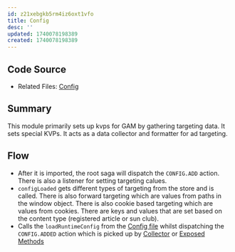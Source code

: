 ```yaml
---
id: z21xebgkb5rm4iz6oxt1vfo
title: Config
desc: ''
updated: 1740078198389
created: 1740078198389
---
```

## Code Source
- Related Files: [Config](/ncu-ad-manager/src/Modules/Config/Config.ts)

## Summary
This module primarily sets up kvps for GAM by gathering targeting data. It sets special KVPs. It acts as a data collector and formatter for ad targeting. 

## Flow 
- After it is imported, the root saga will dispatch the `CONFIG.ADD` action. There is also a listener for setting targeting calues. 
- `configLoaded` gets different types of targeting from the store and is called. There is also forward targeting which are values from paths in the window object. There is also cookie based targeting which are values from cookies. There are keys and values that are set based on the content type (registered article or sun club). 
- Calls the `loadRuntimeConfig` from the [Config file](/ncu-ad-manager/src/Modules/Config/Config.runtime.ts) whilst dispatching the `CONFIG.ADDED` action which is picked up by [Collector](/ncu-ad-manager/src/Modules/Collector/Collector.ts) or [Exposed Methods](/ncu-ad-manager/src/Modules/ExposedMethods/ExposedMethods.ts)
